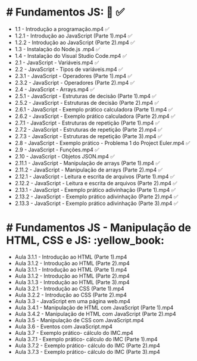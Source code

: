 # # Fundamentos JS: :green_book: :white_check_mark:

- 1.1 - Introdução a programação.mp4  :white_check_mark:
- 1.2.1 - Introdução ao JavaScript (Parte 1).mp4  :white_check_mark:
- 1.2.2 - Introdução ao JavaScript (Parte 2).mp4  :white_check_mark:
- 1.3 - Instalação do Node.js .mp4  :white_check_mark:
- 1.4 - Instalação do Visual Studio Code.mp4  :white_check_mark:
- 2.1 - JavaScript - Variáveis.mp4  :white_check_mark:
- 2.2 - JavaScript - Tipos de variáveis.mp4  :white_check_mark:
- 2.3.1 -  JavaScript - Operadores (Parte 1).mp4  :white_check_mark:
- 2.3.2 -  JavaScript - Operadores (Parte 2).mp4  :white_check_mark:
- 2.4 -  JavaScript - Arrays.mp4  :white_check_mark:
- 2.5.1 -  JavaScript - Estruturas de decisão (Parte 1).mp4  :white_check_mark:
- 2.5.2 -  JavaScript - Estruturas de decisão (Parte 2).mp4  :white_check_mark:
- 2.6.1 -  JavaScript - Exemplo prático calculadora (Parte 1).mp4  :white_check_mark:
- 2.6.2 -  JavaScript - Exemplo prático calculadora (Parte 2).mp4  :white_check_mark:
- 2.7.1 -  JavaScript - Estruturas de repetição (Parte 1).mp4  :white_check_mark:
- 2.7.2 -  JavaScript - Estruturas de repetição (Parte 2).mp4  :white_check_mark:
- 2.7.3 -  JavaScript - Estruturas de repetição (Parte 3).mp4  :white_check_mark:
- 2.8 -  JavaScript - Exemplo prático - Problema 1 do Project Euler.mp4  :white_check_mark:
- 2.9 -  JavaScript - Funções.mp4  :white_check_mark:
- 2.10 -  JavaScript - Objetos JSON.mp4  :white_check_mark:
- 2.11.1 -  JavaScript - Manipulação de arrays (Parte 1).mp4  :white_check_mark:
- 2.11.2 -  JavaScript - Manipulação de arrays (Parte 2).mp4  :white_check_mark:
- 2.12.1 - JavaScript - Leitura e escrita de arquivos (Parte 1).mp4  :white_check_mark:
- 2.12.2 - JavaScript - Leitura e escrita de arquivos (Parte 2).mp4  :white_check_mark:
- 2.13.1 - JavaScript - Exemplo prático adivinhação (Parte 1).mp4  :white_check_mark:
- 2.13.2 - JavaScript - Exemplo prático adivinhação (Parte 2).mp4  :white_check_mark:
- 2.13.3 - JavaScript - Exemplo prático adivinhação (Parte 3).mp4  :white_check_mark:

# # Fundamentos JS - Manipulação de HTML, CSS e JS: :yellow_book:

- Aula 3.1.1 - Introdução ao HTML (Parte 1).mp4
- Aula 3.1.2 - Introdução ao HTML (Parte 2).mp4
- Aula 3.1.1 - Introdução ao HTML (Parte 1).mp4
- Aula 3.1.2 - Introdução ao HTML (Parte 2).mp4
- Aula 3.1.3 - Introdução ao HTML (Parte 3).mp4
- Aula 3.2.1 - Introdução ao CSS (Parte 1).mp4
- Aula 3.2.2 - Introdução ao CSS (Parte 2).mp4
- Aula 3.3 - JavaScript em uma página web.mp4
- Aula 3.4.1 - Manipulação de HTML com JavaScript (Parte 1).mp4
- Aula 3.4.2 - Manipulação de HTML com JavaScript (Parte 2).mp4
- Aula 3.5 - Manipulação de CSS com JavaScript.mp4
- Aula 3.6 - Eventos com JavaScript.mp4
- Aula 3.7 - Exemplo prático- cálculo do IMC.mp4
- Aula 3.7.1 - Exemplo prático- cálculo do IMC (Parte 1).mp4
- Aula 3.7.2 - Exemplo prático- cálculo do IMC (Parte 2).mp4
- Aula 3.7.3 - Exemplo prático- cálculo do IMC (Parte 3).mp4
